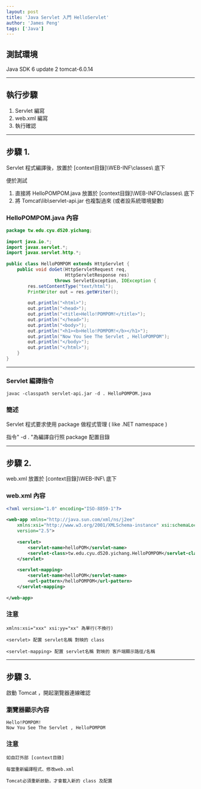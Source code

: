 ```yaml
---
layout: post
title: 'Java Servlet 入門 HelloServlet'
author: 'James Peng'
tags: ['Java']
---
```


## 測試環境 ##
Java SDK 6 update 2
tomcat-6.0.14


----------

## 執行步驟 ##

1. Servlet 編寫
2. web.xml 編寫
3. 執行確認


----------

## 步驟 1. ##

Servlet 程式編譯後，放置於 [context目錄]\WEB-INF\classes\ 底下

便於測試

1. 直接將 HelloPOMPOM.java 放置於 [context目錄]\WEB-INFO\classes\ 底下
2. 將 Tomcat\lib\servlet-api.jar 也複製過來 (或者設系統環境變數)

###  HelloPOMPOM.java 內容 ###

~~~java
package tw.edu.cyu.d520.yichang;
 
import java.io.*; 
import javax.servlet.*; 
import javax.servlet.http.*; 
 
public class HelloPOMPOM extends HttpServlet { 
    public void doGet(HttpServletRequest req, 
                      HttpServletResponse res) 
                  throws ServletException, IOException { 
        res.setContentType("text/html"); 
        PrintWriter out = res.getWriter(); 
 
        out.println("<html>"); 
        out.println("<head>");
        out.println("<title>Hello!POMPOM!</title>");
        out.println("</head>"); 
        out.println("<body>"); 
        out.println("<h1><b>Hello!POMPOM!</b></h1>"); 
        out.println("Now You See The Servlet , HelloPOMPOM"); 
        out.println("</body>"); 
        out.println("</html>"); 
    } 
}
~~~


----------


###  Servlet 編譯指令  ###

    javac -classpath servlet-api.jar -d . HelloPOMPOM.java


###  簡述  ###

Servlet 程式要求使用 package 做程式管理 ( like .NET namespace )

指令" -d . "為編譯自行照 package 配置目錄

----------


## 步驟 2. ##

web.xml 放置於 [context目錄]\WEB-INF\ 底下

###  web.xml 內容 ###

~~~xml
<?xml version="1.0" encoding="ISO-8859-1"?> 
 
<web-app xmlns="http://java.sun.com/xml/ns/j2ee"
	xmlns:xsi="http://www.w3.org/2001/XMLSchema-instance" xsi:schemaLocation="http://java.sun.com/xml/ns/j2ee http://java.sun.com/xml/ns/j2ee/web-app_2_4.xsd"
	version="2.5"> 
 
    <servlet> 
        <servlet-name>helloPOM</servlet-name> 
        <servlet-class>tw.edu.cyu.d520.yichang.HelloPOMPOM</servlet-class> 
    </servlet>
 
    <servlet-mapping> 
        <servlet-name>helloPOM</servlet-name> 
        <url-pattern>/helloPOMPOM</url-pattern> 
    </servlet-mapping> 
  
</web-app>

~~~


###  注意  ###

    xmlns:xsi="xxx" xsi:yy="xx" 為單行(不換行)
    
    <servlet> 配置 servlet名稱 對映的 class
    
    <servlet-mapping> 配置 servlet名稱 對映的 客戶端顯示路徑/名稱

-------------------------------

## 步驟 3. ##


啟動 Tomcat ，開起瀏覽器連線確認

### 瀏覽器顯示內容  ###

~~~text
Hello!POMPOM!
Now You See The Servlet , HelloPOMPOM
~~~

###  注意  ###

    如自訂外部 [context目錄]
    
    每當重新編譯程式、修改web.xml
    
    Tomcat必須重新啟動，才會載入新的 class 及配置


